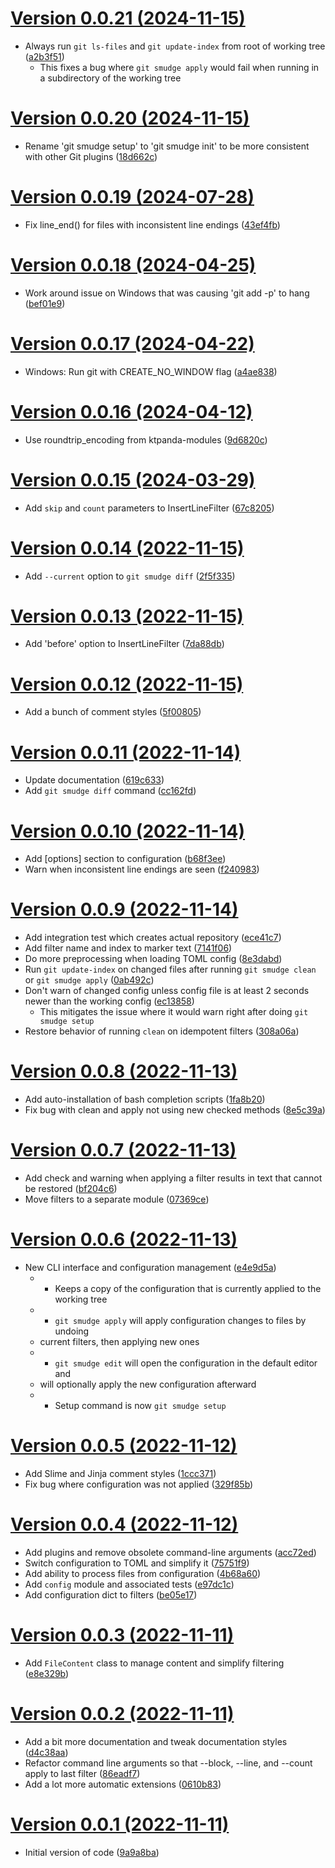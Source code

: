 [Version 0.0.21 (2024-11-15)](https://pypi.org/project/git_smudge/0.0.21/)
=============================

* Always run `git ls-files` and `git update-index` from root of working tree ([a2b3f51](https://gitlab.com/ktpanda/git_smudge/-/commit/a2b3f51c360d48439135d25136f216f49bbe5466))
  * This fixes a bug where `git smudge apply` would fail when running in a subdirectory of the working tree


[Version 0.0.20 (2024-11-15)](https://pypi.org/project/git_smudge/0.0.20/)
=============================

* Rename 'git smudge setup' to 'git smudge init' to be more consistent with other Git plugins ([18d662c](https://gitlab.com/ktpanda/git_smudge/-/commit/18d662c37a0fc1b298d2607ae78fcfe085266a35))


[Version 0.0.19 (2024-07-28)](https://pypi.org/project/git_smudge/0.0.19/)
=============================

* Fix line_end() for files with inconsistent line endings ([43ef4fb](https://gitlab.com/ktpanda/git_smudge/-/commit/43ef4fb4dcd115f8110d28ef81d80feb4dc0f56b))


[Version 0.0.18 (2024-04-25)](https://pypi.org/project/git_smudge/0.0.18/)
=============================

* Work around issue on Windows that was causing 'git add -p' to hang ([bef01e9](https://gitlab.com/ktpanda/git_smudge/-/commit/bef01e90a116cca0b3cea478888aafbb87c233a5))


[Version 0.0.17 (2024-04-22)](https://pypi.org/project/git_smudge/0.0.17/)
=============================

* Windows: Run git with CREATE_NO_WINDOW flag ([a4ae838](https://gitlab.com/ktpanda/git_smudge/-/commit/a4ae838475c365e45d02e37c733ff78a5ceb2783))


[Version 0.0.16 (2024-04-12)](https://pypi.org/project/git_smudge/0.0.16/)
=============================

* Use roundtrip_encoding from ktpanda-modules ([9d6820c](https://gitlab.com/ktpanda/git_smudge/-/commit/9d6820c5b832dddf5fee6db5b09ec459a40dab1f))


[Version 0.0.15 (2024-03-29)](https://pypi.org/project/git_smudge/0.0.15/)
=============================

* Add `skip` and `count` parameters to InsertLineFilter ([67c8205](https://gitlab.com/ktpanda/git_smudge/-/commit/67c820579f882a4fedc90c20ecf5fc9e9dc32b31))


[Version 0.0.14 (2022-11-15)](https://pypi.org/project/git_smudge/0.0.14/)
=============================

* Add `--current` option to `git smudge diff` ([2f5f335](https://gitlab.com/ktpanda/git_smudge/-/commit/2f5f33535d7a9dbfb4f2ecc48552a63432a4e508))


[Version 0.0.13 (2022-11-15)](https://pypi.org/project/git_smudge/0.0.13/)
=============================

* Add 'before' option to InsertLineFilter ([7da88db](https://gitlab.com/ktpanda/git_smudge/-/commit/7da88dbcc205610876c79d17734b05f80813fa4f))


[Version 0.0.12 (2022-11-15)](https://pypi.org/project/git_smudge/0.0.12/)
=============================

* Add a bunch of comment styles ([5f00805](https://gitlab.com/ktpanda/git_smudge/-/commit/5f00805af45af6d204d267ee27255a4cf78bb019))


[Version 0.0.11 (2022-11-14)](https://pypi.org/project/git_smudge/0.0.11/)
=============================

* Update documentation ([619c633](https://gitlab.com/ktpanda/git_smudge/-/commit/619c63374372d9ec483107b4809b55b53ebfdee5))
* Add `git smudge diff` command ([cc162fd](https://gitlab.com/ktpanda/git_smudge/-/commit/cc162fde3baed858a80e5a9c8aabd692d8b3a1da))


[Version 0.0.10 (2022-11-14)](https://pypi.org/project/git_smudge/0.0.10/)
=============================

* Add [options] section to configuration ([b68f3ee](https://gitlab.com/ktpanda/git_smudge/-/commit/b68f3eec1618a3df82995e2164c72b8d8887b686))
* Warn when inconsistent line endings are seen ([f240983](https://gitlab.com/ktpanda/git_smudge/-/commit/f240983c690b528f20ae42ee9c36a1fdd75fc55d))


[Version 0.0.9 (2022-11-14)](https://pypi.org/project/git_smudge/0.0.9/)
============================

* Add integration test which creates actual repository ([ece41c7](https://gitlab.com/ktpanda/git_smudge/-/commit/ece41c723be9a7c8fa76fdadf82fe1c4f633e326))
* Add filter name and index to marker text ([7141f06](https://gitlab.com/ktpanda/git_smudge/-/commit/7141f06ff679d2d57d3743e5b8e85c64620202cb))
* Do more preprocessing when loading TOML config ([8e3dabd](https://gitlab.com/ktpanda/git_smudge/-/commit/8e3dabd2eea62f94155cc07b49834151a12f0b0e))
* Run `git update-index` on changed files after running `git smudge clean` or `git smudge apply` ([0ab492c](https://gitlab.com/ktpanda/git_smudge/-/commit/0ab492c91bab730f11f9f1c9c9e3c3beda2983d6))
* Don't warn of changed config unless config file is at least 2 seconds newer than the working config ([ec13858](https://gitlab.com/ktpanda/git_smudge/-/commit/ec13858b0e0c5c04c46a9369d6cd1d5d8d207b8d))
  * This mitigates the issue where it would warn right after doing `git smudge setup`
* Restore behavior of running `clean` on idempotent filters ([308a06a](https://gitlab.com/ktpanda/git_smudge/-/commit/308a06a4132ee7c183cf5740e4ee80caac8f0a2c))


[Version 0.0.8 (2022-11-13)](https://pypi.org/project/git_smudge/0.0.8/)
============================

* Add auto-installation of bash completion scripts ([1fa8b20](https://gitlab.com/ktpanda/git_smudge/-/commit/1fa8b20174a75710f77311e89859403d422cfc38))
* Fix bug with clean and apply not using new checked methods ([8e5c39a](https://gitlab.com/ktpanda/git_smudge/-/commit/8e5c39a198d2eeab9641e205fde3fa9034116a5d))


[Version 0.0.7 (2022-11-13)](https://pypi.org/project/git_smudge/0.0.7/)
============================

* Add check and warning when applying a filter results in text that cannot be restored ([bf204c6](https://gitlab.com/ktpanda/git_smudge/-/commit/bf204c66a62af9a5d97c89a07bab1026069dcf63))
* Move filters to a separate module ([07369ce](https://gitlab.com/ktpanda/git_smudge/-/commit/07369cecbe582a0f645b0c72d05dce49fb346812))


[Version 0.0.6 (2022-11-13)](https://pypi.org/project/git_smudge/0.0.6/)
============================

* New CLI interface and configuration management ([e4e9d5a](https://gitlab.com/ktpanda/git_smudge/-/commit/e4e9d5ab938a6fdfa8f59e397accd574777c54b9))
  * * Keeps a copy of the configuration that is currently applied to the working tree
  * * `git smudge apply` will apply configuration changes to files by undoing
  *   current filters, then applying new ones
  * * `git smudge edit` will open the configuration in the default editor and
  *   will optionally apply the new configuration afterward
  * * Setup command is now `git smudge setup`


[Version 0.0.5 (2022-11-12)](https://pypi.org/project/git_smudge/0.0.5/)
============================

* Add Slime and Jinja comment styles ([1ccc371](https://gitlab.com/ktpanda/git_smudge/-/commit/1ccc371745113f68d746b0cce8df09eb7c1b7b7d))
* Fix bug where configuration was not applied ([329f85b](https://gitlab.com/ktpanda/git_smudge/-/commit/329f85b92e0c3bbdd7a3f8df0fc2962315eb2b21))


[Version 0.0.4 (2022-11-12)](https://pypi.org/project/git_smudge/0.0.4/)
============================

* Add plugins and remove obsolete command-line arguments ([acc72ed](https://gitlab.com/ktpanda/git_smudge/-/commit/acc72eda907b543cd2ff0357f0246bac04ae2f18))
* Switch configuration to TOML and simplify it ([75751f9](https://gitlab.com/ktpanda/git_smudge/-/commit/75751f9a9e8907af14877daf70f157500ad80080))
* Add ability to process files from configuration ([4b68a60](https://gitlab.com/ktpanda/git_smudge/-/commit/4b68a60cbea2373722bb137f53baddd6ccad349a))
* Add `config` module and associated tests ([e97dc1c](https://gitlab.com/ktpanda/git_smudge/-/commit/e97dc1c84c1937e8a25a56a5c49e400e45e1043e))
* Add configuration dict to filters ([be05e17](https://gitlab.com/ktpanda/git_smudge/-/commit/be05e17255ca6987eaca6311b9dc5f09fcc067a5))


[Version 0.0.3 (2022-11-11)](https://pypi.org/project/git_smudge/0.0.3/)
============================

* Add `FileContent` class to manage content and simplify filtering ([e8e329b](https://gitlab.com/ktpanda/git_smudge/-/commit/e8e329b8bd124b3fe011cb309ab350469c960979))


[Version 0.0.2 (2022-11-11)](https://pypi.org/project/git_smudge/0.0.2/)
============================

* Add a bit more documentation and tweak documentation styles ([d4c38aa](https://gitlab.com/ktpanda/git_smudge/-/commit/d4c38aa3b441ef3514eb40a8503fd65acec1c6f2))
* Refactor command line arguments so that --block, --line, and --count apply to last filter ([86eadf7](https://gitlab.com/ktpanda/git_smudge/-/commit/86eadf7b449127740de91020ce1a12472b892986))
* Add a lot more automatic extensions ([0610b83](https://gitlab.com/ktpanda/git_smudge/-/commit/0610b833ecaae7ccdd95f70fde59b67204945d9a))


[Version 0.0.1 (2022-11-11)](https://pypi.org/project/git_smudge/0.0.1/)
============================

* Initial version of code ([9a9a8ba](https://gitlab.com/ktpanda/git_smudge/-/commit/9a9a8ba7038ae10eaf7bc8e77ef5c267400ae050))
